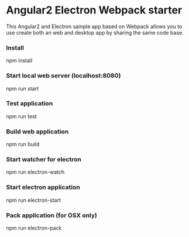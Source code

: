 # Angular2 Electron Webpack starter
This Angular2 and Electron sample app based on Webpack allows you to use create both an web and desktop app by sharing the same code base. 

### Install
npm install

### Start local web server (localhost:8080)
npm run start

### Test application
npm run test

### Build web application
npm run build

### Start watcher for electron
npm run electron-watch

### Start electron application
npm run electron-start

### Pack application (for OSX only)
npm run electron-pack